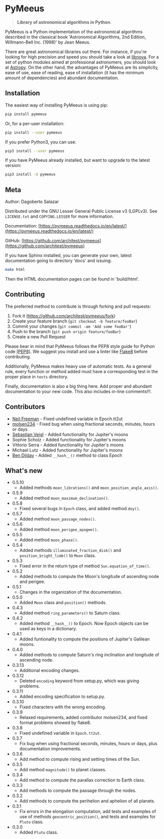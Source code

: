 # PyMeeus
> **Library of astronomical algorithms in Python**.

PyMeeus is a Python implementation of the astronomical algorithms described in
the classical book 'Astronomical Algorithms, 2nd Edition, Willmann-Bell Inc.
(1998)' by Jean Meeus.

There are great astronomical libraries out there. For instance, if you're
looking for high precision and speed you should take a look at
[libnova](http://libnova.sourceforge.net/). For a set of python modules aimed
at professional astronomers, you should look at [Astropy](http://www.astropy.org/).
On the other hand, the advantages of PyMeeus are its simplicity, ease of use,
ease of reading, ease of installation (it has the minimum amount of
dependencies) and abundant documentation.

## Installation

The easiest way of installing PyMeeus is using pip:

```sh
pip install pymeeus
```

Or, for a per-user installation:

```sh
pip install --user pymeeus
```

If you prefer Python3, you can use:

```sh
pip3 install --user pymeeus
```

If you have PyMeeus already installed, but want to upgrade to the latest version:

```sh
pip3 install -U pymeeus
```

## Meta

Author: Dagoberto Salazar

Distributed under the GNU Lesser General Public License v3 (LGPLv3). See
``LICENSE.txt`` and ``COPYING.LESSER`` for more information.

Documentation: [https://pymeeus.readthedocs.io/en/latest/](https://pymeeus.readthedocs.io/en/latest/)

GitHub: [https://github.com/architest/pymeeus](https://github.com/architest/pymeeus)

If you have Sphinx installed, you can generate your own, latest documentation going to directory 'docs' and issuing:

```sh
make html
```

Then the HTML documentation pages can be found in 'build/html'.

## Contributing

The preferred method to contribute is through forking and pull requests:

1. Fork it (<https://github.com/architest/pymeeus/fork>)
2. Create your feature branch (`git checkout -b feature/fooBar`)
3. Commit your changes (`git commit -am 'Add some fooBar'`)
4. Push to the branch (`git push origin feature/fooBar`)
5. Create a new Pull Request

Please bear in mind that PyMeeus follows the PEP8 style guide for Python code
[(PEP8)](https://www.python.org/dev/peps/pep-0008/?). We suggest you install
and use a linter like [Flake8](http://flake8.pycqa.org/en/latest/) before
contributing.

Additionally, PyMeeus makes heavy use of automatic tests. As a general rule,
every function or method added must have a corresponding test in the proper
place in `tests` directory.

Finally, documentation is also a big thing here. Add proper and abundant
documentation to your new code. This also includes in-line comments!!!.

## Contributors

* [Neil Freeman](https://github.com/fitnr) - Fixed undefined variable in Epoch.tt2ut
* [molsen234](https://github.com/molsen234) - Fixed bug when using fractional seconds, minutes, hours or days
* [Sebastian Veigl](https://github.com/sebastian1306) - Added functionality for Jupiter's moons
* Sophie Scholz - Added functionality for Jupiter's moons
* Vittorio Serra - Added functionality for Jupiter's moons
* Michael Lutz - Added functionality for Jupiter's moons
* [Ben Dilday](https://github.com/bdilday) - Added `__hash__()` method to class Epoch

## What's new

* 0.5.10
    * Added methods ``moon_librations()`` and ``moon_position_angle_axis()``.
* 0.5.9
    * Added method ``moon_maximum_declination()``.
* 0.5.8
    * Fixed several bugs in ``Epoch`` class, and added method ``doy()``.
* 0.5.7
    * Added method ``moon_passage_nodes()``.
* 0.5.6
    * Added method ``moon_perigee_apogee()``.
* 0.5.5
    * Added method ``moon_phase()``.
* 0.5.4
    * Added methods ``illuminated_fraction_disk()`` and ``position_bright_limb()`` to ``Moon`` class.
* 0.5.3
    * Fixed error in the return type of method `Sun.equation_of_time()`.
* 0.5.2
    * Added methods to compute the Moon's longitude of ascending node and perigee.
* 0.5.1
    * Changes in the organization of the documentation.
* 0.5.0
    * Added `Moon` class and `position()` methods.
* 0.4.3
    * Added method `ring_parameters()` to Saturn class.
* 0.4.2
    * Added method `__hash__()` to Epoch. Now Epoch objects can be used as keys in a dictionary.
* 0.4.1
    * Added funtionality to compute the positions of Jupiter's Galilean moons.
* 0.4.0
    * Added methods to compute Saturn's ring inclination and longitude of ascending node.
* 0.3.13
    * Additional encoding changes.
* 0.3.12
    * Deleted `encoding` keyword from setup.py, which was giving problems.
* 0.3.11
    * Added encoding specification to setup.py.
* 0.3.10
    * Fixed characters with the wrong encoding.
* 0.3.9
    * Relaxed requirements, added contributor molsen234, and fixed format problems showed by flake8.
* 0.3.8
    * Fixed undefined variable in `Epoch.tt2ut`.
* 0.3.7
    * Fix bug when using fractional seconds, minutes, hours or days, plus documentation improvements.
* 0.3.6
    * Add method to compute rising and setting times of the Sun.
* 0.3.5
    * Add method `magnitude()` to planet classes.
* 0.3.4
    * Add method to compute the parallax correction to Earth class.
* 0.3.3
    * Add methods to compute the passage through the nodes.
* 0.3.2
    * Add methods to compute the perihelion and aphelion of all planets.
* 0.3.1
    * Fix errors in the elongation computation, add tests and examples of use of methods `geocentric_position()`, and tests and examples for `Pluto` class.
* 0.3.0
    * Added `Pluto` class.
